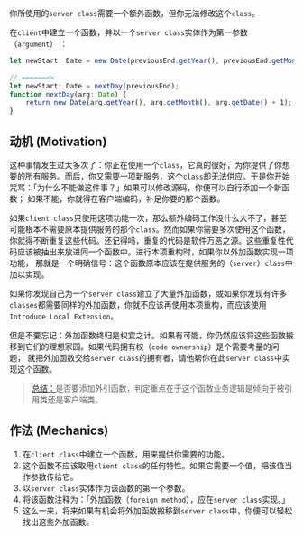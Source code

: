 你所使用的``server class``需要一个额外函数，但你无法修改这个``class``。

在``client``中建立一个函数，并以一个``server class``实体作为第一参数（``argument``） ：

```ts
let newStart: Date = new Date(previousEnd.getYear(), previousEnd.getMonth(), previousEnd.getDate() + 1);
    
// =======>
let newStart: Date = nextDay(previousEnd);
function nextDay(arg: Date) {
	return new Date(arg.getYear(), arg.getMonth(), arg.getDate() + 1);
}
```

## 动机 (Motivation)

这种事情发生过太多次了：你正在使用一个`class`，它真的很好，为你提供了你想要的所有服务。而后，你又需要一项新服务，这个`class`却无法供应。于是你开始咒骂：「为什么不能做这件事？」如果可以修改源码，你便可以自行添加一个新函数； 如果不能，你就得在客户端编码，补足你要的那个函数。

如果`client class`只使用这项功能一次，那么额外编码工作没什么大不了，甚至可能根本不需要原本提供服务的那个`class`。然而如果你需要多次使用这个函数，你就得不断重复这些代码。还记得吗，重复的代码是软件万恶之源。这些重复性代码应该被抽出来放进同一个函数中。进行本项重构时，如果你以外加函数实现一项功能， 那就是一个明确信号：这个函数原本应该在提供服务的（`server`）`class`中加以实现。

如果你发现自己为一个`server class`建立了大量外加函数，或如果你发现有许多`classes`都需要同样的外加函数，你就不应该再使用本项重构，而应该使用 `Introduce Local Extension`。

但是不要忘记：外加函数终归是权宜之计。如果有可能，你仍然应该将这些函数搬移到它们的理想家园。如果代码拥有权（`code ownership`）是个需要考量的问题， 就把外加函数交给`server class`的拥有者，请他帮你在此`server class`中实现这个函数。

> [总结：]()是否要添加外引函数，判定重点在于这个函数业务逻辑是倾向于被引用类还是客户端类。

## 作法 (Mechanics)

1. 在`client class`中建立一个函数，用来提供你需要的功能。
2. 这个函数不应该取用`client class`的任何特性。如果它需要一个值，把该值当作参数传给它。
3. 以`server class`实体作为该函数的第一个参数。
4. 将该函数注释为：「外加函数（`foreign method`），应在`server class`实现。」
5. 这么一来，将来如果有机会将外加函数搬移到`server class`中，你便可以轻松找出这些外加函数。